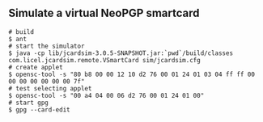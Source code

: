 ## Simulate a virtual NeoPGP smartcard

    # build
    $ ant
    # start the simulator
    $ java -cp lib/jcardsim-3.0.5-SNAPSHOT.jar:`pwd`/build/classes com.licel.jcardsim.remote.VSmartCard sim/jcardsim.cfg
    # create applet
    $ opensc-tool -s "80 b8 00 00 12 10 d2 76 00 01 24 01 03 04 ff ff 00 00 00 00 00 00 00 7f"
    # test selecting applet
    $ opensc-tool -s "00 a4 04 00 06 d2 76 00 01 24 01 00"
    # start gpg
    $ gpg --card-edit
